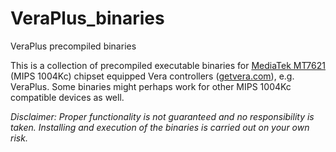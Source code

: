 # VeraPlus_binaries
VeraPlus precompiled binaries

This is a collection of precompiled executable binaries for [MediaTek MT7621](http://www.mediatek.com/products/homeNetworking/mt7621n-a) (MIPS 1004Kc) chipset equipped Vera controllers ([getvera.com](http://getvera.com)), e.g. VeraPlus. Some binaries might perhaps work for other MIPS 1004Kc compatible devices as well.

*Disclaimer: Proper functionality is not guaranteed and no responsibility is taken. Installing and execution of the binaries is carried out on your own risk.*
